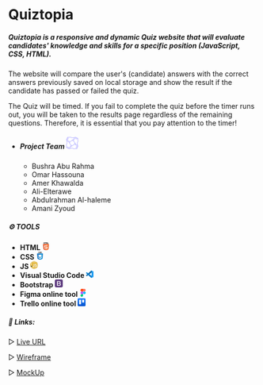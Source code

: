 # Quiztopia


##### Quiztopia is a responsive and dynamic Quiz website that will evaluate candidates' knowledge and skills for a specific position (JavaScript, CSS, HTML). 

The website will compare the user's (candidate) answers with the correct answers previously saved on local storage and show the result if the candidate has passed or failed the quiz.

The Quiz will be timed. If you fail to complete the quiz before the timer runs out, you will be taken to the results page regardless of the remaining questions. Therefore, it is essential that you pay attention to the timer!










* ##### Project Team ![](images/teamwork.png)
  * Bushra Abu Rahma
  * Omar Hassouna
  * Amer Khawalda
  * Ali-Elterawe
  * Abdulrahman Al-haleme
  * Amani Zyoud

##### **⚙️ TOOLS**
   * **HTML  ![](images/html-5.png)**
   * **CSS   ![](images/CSS-1.png)**
   * **JS ![](images/javascript.png)**
   * **Visual Studio Code ![](images/vs.png)**
   * **Bootstrap ![](images/bootstrap.png)**
   * **Figma online tool ![](images/figma2.png)**
   * **Trello online tool ![](images/trello.png)**   



##### **📎 Links:**

▷ [Live URL](https://quiztopia.github.io/Quiztopia/)

▷ [Wireframe]()
  
▷ [MockUp]()